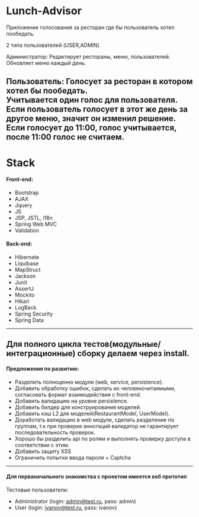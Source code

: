 # Lunch-Advisor
Приложение голосования за ресторан где бы пользователь хотел пообедать. <br>

2 типа пользователей (USER,ADMIN)

Администратор:
Редактирует рестораны, меню, пользователей.
Обновляет меню каждый день.

Пользователь:
Голосует за ресторан в котором хотел бы пообедать. <br>
Учитывается один голос для пользователя. <br>
Если пользователь голосует в этот же день за другое меню, значит он изменил решение. <br>
Если голосует до 11:00, голос учитывается, после 11:00 голос не считаем.
-----------------------------
# Stack
#### Front-end:
- Bootstrap
- AJAX
- Jquery
- JS
- JSP, JSTL, i18n
- Spring Web MVC
- Validation
#### Back-end:
- Hibernate
- Liquibase
- MapStruct
- Jackson
- Junit
- AssertJ
- Mockito
- Hikari
- LogBack
- Spring Security
- Spring Data
-----------------------------
Для полного цикла тестов(модульные/интеграционные) сборку делаем через install.
-----------------------------
#### Предложения по развитию:
- Разделить полноценно модули (web, service, persistence).
- Добавить обработку ошибок, сделать их человекочитаемыми, согласовать формат взаимодействия с front-end.
- Добавить валидацию на уровне persistence.
- Добавить билдер для конструирования моделей.
- Добавить кэш L2 для моделей(RestaurantModel, UserModel).
- Доработать валидацию в web модуле, сделать разделение по группам, т.к при проверке аннотаций валидатор не гарантирует последовательность проверок.
- Хорошо бы разделить api по ролям и выполнять проверку доступа в соответствии с этим.
- Добавить защиту XSS
- Ограничить попытки ввода пароля + Captcha
-----------------------------
#### Для перваначального знакомства с проектом имеется веб прототип
Тестовые пользователи:
- Administrator (login: admin@test.ru, pass: admin)
- User (login: ivanov@test.ru, pass: ivanov)